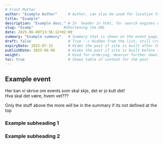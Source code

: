 ```yaml
---
# Front Matter
author: "Example Author"     # Author, can also be used for location for the event?
title: "Example" 
description: "Example desc." # In  header in html, for search engines etc.
slug: "Examp"              #Shortening the URL
date: 2025-06-08T13:56:12+02:00
summary: "Example summary"   # Summary that is shown on the event page, overridden by "<!--more-->" in the post
draft: false                 # True --> Hidden from the list, still created, still linkable
expiryDate: 2025-07-15       # Hides the post if site is built after this date
publishDate: 2025-06-08      # Hides the post if site is built before this date
weight:                      # Used for ordering, Heavier further down, if no weight the heaviest, based on date 
toc: true                    # Shows table of content for the post
---
```


## Example event

Her kan vi skrive om events som skal skje, det er jo kult det!\
Hva skal det være, hvem vet???

<!--more-->
Only the stuff above the more will be in the summary if its not defined at the top

### Example subheading 1

### Example subheading 2
